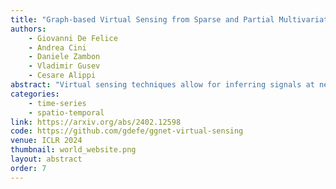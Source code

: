 ```yaml
---
title: "Graph-based Virtual Sensing from Sparse and Partial Multivariate Observation"
authors:
    - Giovanni De Felice
    - Andrea Cini
    - Daniele Zambon
    - Vladimir Gusev
    - Cesare Alippi
abstract: "Virtual sensing techniques allow for inferring signals at new unmonitored locations by exploiting available spatio-temporal measurements coming from physical sensors at different locations. However, as the sensor coverage becomes sparse due to costs or other constraints, physical proximity cannot be used to support interpolation.  In this paper, we overcome this challenge by leveraging dependencies between the target variable and a set of correlated variables (covariates) that can frequently be associated with each location of interest. From this viewpoint, covariates provide partial observability, and the problem consists of inferring values for unobserved channels by exploiting observations at other locations to learn how such variables can correlate. To tackle this problem, we design a novel graph deep learning framework operating on a nested graph structure, which is used to learn dependencies between variables as well as locations. The proposed architecture, named Graph-graph Network (GgNet), relies on propagating information over such nested graph structure. GgNet is extensively evaluated under different virtual sensing scenarios, demonstrating higher reconstruction accuracy compared to the state-of-the-art."
categories:
    - time-series
    - spatio-temporal
link: https://arxiv.org/abs/2402.12598
code: https://github.com/gdefe/ggnet-virtual-sensing
venue: ICLR 2024
thumbnail: world_website.png
layout: abstract
order: 7
---
```

